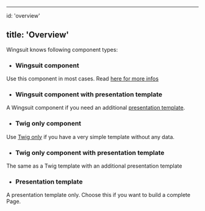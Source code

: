 * * *

id: 'overview'

## title: 'Overview'

Wingsuit knows following component types:
* ### Wingsuit component
Use this component in most cases. Read [here for more infos](../wingsuit)
* ### Wingsuit component with presentation template
A Wingsuit component if you need an additional [presentation template](../presentation).
* ### Twig only component 
Use [Twig only](../twig) if you have a very simple template without any data. 
* ### Twig only component with presentation template
The same as a Twig template with an additional presentation template 
* ### Presentation template 
A presentation template only. Choose this if you want to build a complete Page.

